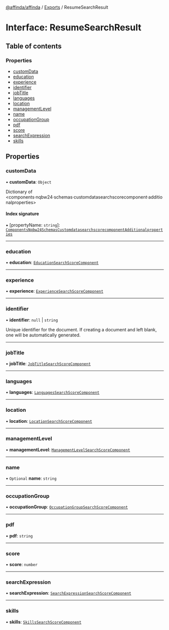 [@affinda/affinda](../README.md) / [Exports](../modules.md) / ResumeSearchResult

# Interface: ResumeSearchResult

## Table of contents

### Properties

- [customData](ResumeSearchResult.md#customdata)
- [education](ResumeSearchResult.md#education)
- [experience](ResumeSearchResult.md#experience)
- [identifier](ResumeSearchResult.md#identifier)
- [jobTitle](ResumeSearchResult.md#jobtitle)
- [languages](ResumeSearchResult.md#languages)
- [location](ResumeSearchResult.md#location)
- [managementLevel](ResumeSearchResult.md#managementlevel)
- [name](ResumeSearchResult.md#name)
- [occupationGroup](ResumeSearchResult.md#occupationgroup)
- [pdf](ResumeSearchResult.md#pdf)
- [score](ResumeSearchResult.md#score)
- [searchExpression](ResumeSearchResult.md#searchexpression)
- [skills](ResumeSearchResult.md#skills)

## Properties

### customData

• **customData**: `Object`

Dictionary of <components·nqbw24·schemas·customdatasearchscorecomponent·additionalproperties>

#### Index signature

▪ [propertyName: `string`]: [`ComponentsNqbw24SchemasCustomdatasearchscorecomponentAdditionalproperties`](ComponentsNqbw24SchemasCustomdatasearchscorecomponentAdditionalproperties.md)

___

### education

• **education**: [`EducationSearchScoreComponent`](EducationSearchScoreComponent.md)

___

### experience

• **experience**: [`ExperienceSearchScoreComponent`](ExperienceSearchScoreComponent.md)

___

### identifier

• **identifier**: ``null`` \| `string`

Unique identifier for the document. If creating a document and left blank, one will be automatically generated.

___

### jobTitle

• **jobTitle**: [`JobTitleSearchScoreComponent`](JobTitleSearchScoreComponent.md)

___

### languages

• **languages**: [`LanguagesSearchScoreComponent`](LanguagesSearchScoreComponent.md)

___

### location

• **location**: [`LocationSearchScoreComponent`](LocationSearchScoreComponent.md)

___

### managementLevel

• **managementLevel**: [`ManagementLevelSearchScoreComponent`](ManagementLevelSearchScoreComponent.md)

___

### name

• `Optional` **name**: `string`

___

### occupationGroup

• **occupationGroup**: [`OccupationGroupSearchScoreComponent`](OccupationGroupSearchScoreComponent.md)

___

### pdf

• **pdf**: `string`

___

### score

• **score**: `number`

___

### searchExpression

• **searchExpression**: [`SearchExpressionSearchScoreComponent`](SearchExpressionSearchScoreComponent.md)

___

### skills

• **skills**: [`SkillsSearchScoreComponent`](SkillsSearchScoreComponent.md)
